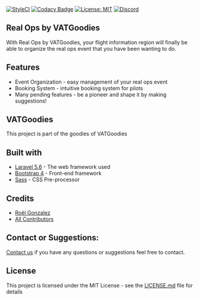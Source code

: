 [![StyleCI](https://github.styleci.io/repos/116734296/shield?branch=develop)](https://github.styleci.io/repos/116734296)
[![Codacy Badge](https://api.codacy.com/project/badge/Grade/dc2fcabc4f5f4539811a68487ce72ae4)](https://www.codacy.com/app/roelgonzalez/vatsim-real-ops?utm_source=github.com&amp;utm_medium=referral&amp;utm_content=vatsimgoodies/vatsim-real-ops&amp;utm_campaign=Badge_Grade)
[![License: MIT](https://img.shields.io/badge/License-MIT-green.svg)](https://opensource.org/licenses/MIT)
[![Discord](https://img.shields.io/discord/545254906257342493.svg?color=7289DA&label=Discord&style=popout)](https://discord.gg/aQkKcf5)

## Real Ops by VATGoodies
With Real Ops by VATGoodies, your flight information region will finally be able to organize the real ops event that you have been wanting to do.

## Features
* Event Organization - easy management of your real ops event
* Booking System - intuitive booking system for pilots
* Many pending features - be a pioneer and shape it by making suggestions!

## VATGoodies
This project is part of the goodies of VATGoodies

## Built with
* [Laravel 5.6](https://laravel.com) - The web framework used
* [Bootstrap 4](https://getbootstrap.com/docs/4.0/) - Front-end framework
* [Sass](https://sass-lang.com/) - CSS Pre-processor

## Credits
* [Roël Gonzalez](https://github.com/roelgonzalez/)
* [All Contributors](../../contributors)

## Contact or Suggestions:
[Contact us](https://rolgonzalez.typeform.com/to/CjREly) if you have any questions or suggestions feel free to contact.

## License
This project is licensed under the MIT License - see the [LICENSE.md](LICENSE.md) file for details
